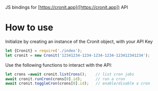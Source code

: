 JS bindings for [https://cronit.app]([https://cronit.app]) API 

# How to use 

Initialize by creating an instance of the Cronit object, with your API Key 
```js 
let {Cronit} = require('./index'); 
let cronit = new Cronit('12341234-1234-1234-1234-123412341234');
``` 

Use the following functions to interact with the API: 
```js
let crons =await cronit.listCrons(); 	// list cron jobs 
await cronit.runCron(crons[0].id); 		// run a cron 
await cronit.toggleCron(crons[0].id); 	// enable/disable a cron 
``` 